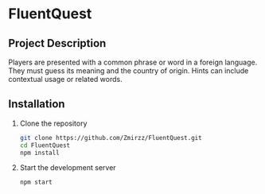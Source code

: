 # FluentQuest

## Project Description
Players are presented with a common phrase or word in a foreign language. They must guess its meaning and the country of origin. Hints can include contextual usage or related words.

## Installation
1. Clone the repository
   ```bash
   git clone https://github.com/Zmirzz/FluentQuest.git
   cd FluentQuest
   npm install
   ```
2. Start the development server
   ```bash
   npm start
   ```
